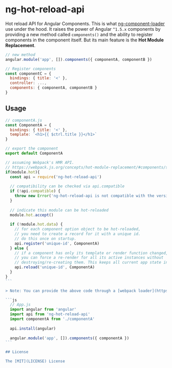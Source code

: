 # ng-hot-reload-api

Hot reload API for Angular Components. This is what [ng-component-loader](https://github.com/owen-it/ng-component-loader) use under the hood. It raises the power of Angular `^1.5.x` components by providing a new method called `components()` and the ability to register components in the component itself. But its main feature is the **Hot Module Replacement**.

```js
// new method
angular.module('app', []).components({ componentA, componentB })

// Register components
const componentC = {
  bindings: { title: '<' },
  controller: ...,
  components: { componentA, componentB }
}
```

## Usage 

````js
// componentA.js
const ComponentA = {
  bindings: { title: '<' },
  template: `<h1>{{ $ctrl.title }}</h1>`
}

// export the component
export default ComponentA

// assuming Webpack's HMR API.
// https://webpack.js.org/concepts/hot-module-replacement/#components/sidebar/sidebar.jsx
if(module.hot){
  const api = require('ng-hot-reload-api')
  
  // compatibility can be checked via api.compatible
  if (!api.compatible) {
    throw new Error('ng-hot-reload-api is not compatible with the version of Angular you are using.')
  }
  
  // indicate this module can be hot-reloaded
  module.hot.accept()
  
  if (!module.hot.data) {
    // for each component option object to be hot-reloaded,
    // you need to create a record for it with a unique id.
    // do this once on startup.
    api.register('unique-id', ComponentA)
  } else {
    // if a component has only its template or render function changed,
    // you can force a re-render for all its active instances without
    // destroying/re-creating them. This keeps all current app state intact.
    api.reload('unique-id', ComponentA)
  }
}
```

> Note: You can provide the above code through a [webpack loader](https://webpack.js.org/concepts/loaders/). 

```js
  // App.js
  import angular from 'angular'
  import api from 'ng-hot-reload-api'
  import componentA from './componentA'
  
  api.install(angular)
  
  angular.module('app', []).components({ componentA })
```

## License

The [MIT](LICENSE) License
